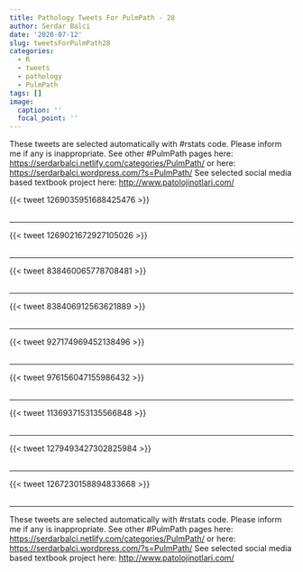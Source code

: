 ```yaml
---
title: Pathology Tweets For PulmPath - 28
author: Serdar Balci
date: '2020-07-12'
slug: tweetsForPulmPath28
categories:
  - R
  - tweets
  - pathology
  - PulmPath
tags: []
image:
  caption: ''
  focal_point: ''
---
```



These tweets are selected automatically with #rstats code. Please inform me if any is inappropriate.
See other #PulmPath pages here: https://serdarbalci.netlify.com/categories/PulmPath/  or here: https://serdarbalci.wordpress.com/?s=PulmPath/ 
See selected social media based textbook project here: http://www.patolojinotlari.com/

{{< tweet 1269035951688425476 >}}
<br>
<br>
<hr>
{{< tweet 1269021672927105026 >}}
<br>
<br>
<hr>
{{< tweet 838460065778708481 >}}
<br>
<br>
<hr>
{{< tweet 838406912563621889 >}}
<br>
<br>
<hr>
{{< tweet 927174969452138496 >}}
<br>
<br>
<hr>
{{< tweet 976156047155986432 >}}
<br>
<br>
<hr>
{{< tweet 1136937153135566848 >}}
<br>
<br>
<hr>
{{< tweet 1279493427302825984 >}}
<br>
<br>
<hr>
{{< tweet 1267230158894833668 >}}
<br>
<br>
<hr>


These tweets are selected automatically with #rstats code. Please inform me if any is inappropriate.
See other #PulmPath pages here: https://serdarbalci.netlify.com/categories/PulmPath/  or here: https://serdarbalci.wordpress.com/?s=PulmPath/ 
See selected social media based textbook project here: http://www.patolojinotlari.com/
